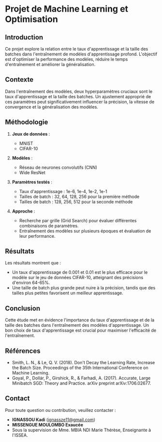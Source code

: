 # Projet de Machine Learning et Optimisation

## Introduction

Ce projet explore la relation entre le taux d'apprentissage et la taille des batches dans l'entraînement de modèles d'apprentissage profond. L'objectif est d'optimiser la performance des modèles, réduire le temps d'entraînement et améliorer la généralisation.

## Contexte

Dans l'entraînement des modèles, deux hyperparamètres cruciaux sont le taux d'apprentissage et la taille des batches. Un ajustement approprié de ces paramètres peut significativement influencer la précision, la vitesse de convergence et la généralisation des modèles.

## Méthodologie

1. **Jeux de données** : 
   - MNIST
   - CIFAR-10

2. **Modèles** :
   - Réseau de neurones convolutifs (CNN)
   - Wide ResNet

3. **Paramètres testés** :
   - Taux d'apprentissage : 1e-6, 1e-4, 1e-2, 1e-1
   - Tailles de batch : 32, 64, 128, 256 pour la première méthode
   - Tailles de batch : 128, 256, 512 pour la seconde méthode

4. **Approche** :
   - Recherche par grille (Grid Search) pour évaluer différentes combinaisons de paramètres.
   - Entraînement des modèles sur plusieurs époques et évaluation de leur performance.

## Résultats

Les résultats montrent que :
- Un taux d'apprentissage de 0.001 et 0.01 est le plus efficace pour le modèle sur le jeu de données CIFAR-10, atteignant des précisions d'environ 64-65%.
- Une taille de batch plus grande peut nuire à la précision, tandis que des tailles plus petites favorisent un meilleur apprentissage.

## Conclusion

Cette étude met en évidence l'importance du taux d'apprentissage et de la taille des batches dans l'entraînement des modèles d'apprentissage. Un bon choix de taux d'apprentissage est crucial pour maximiser l'efficacité de l'entraînement.

## Références

- Smith, L. N., & Le, Q. V. (2018). Don't Decay the Learning Rate, Increase the Batch Size. Proceedings of the 35th International Conference on Machine Learning.
- Goyal, P., Dollár, P., Girshick, R., & Farhadi, A. (2017). Accurate, Large Minibatch SGD: Theory and Practice. arXiv preprint arXiv:1706.02677.

## Contact

Pour toute question ou contribution, veuillez contacter :
- **IGNASSOU Kadi** (ignassze11@gmail.com)
- **MISSENGUE MOULOMBO Exaucée**
- Sous la supervision de Mme. MBIA NDI Marie Thérèse, Enseignante à l'ISSEA.
